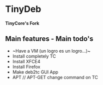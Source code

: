 
# TinyDeb
#### TinyCore's Fork




## Main features - Main todo's

- ~Have a VM (un logro es un logro...)~
- Install completely TC
- Install XFCE4
- Install Firefox
- Make deb2tc GUI App 
- APT // APT-GET change command on TC
